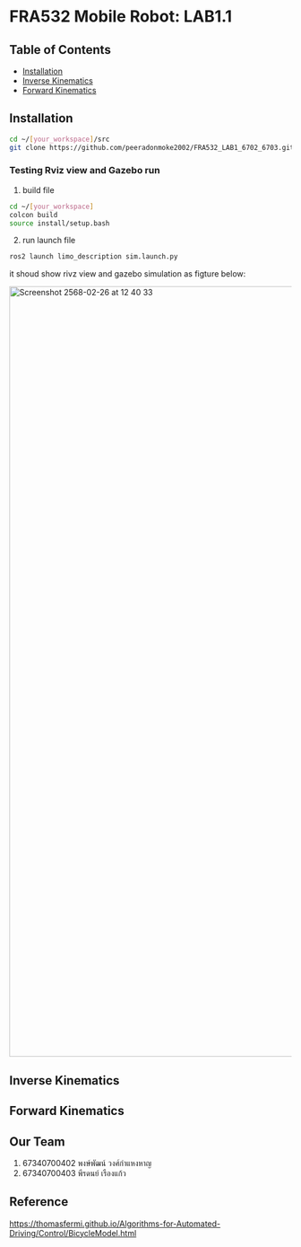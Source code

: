 # FRA532 Mobile Robot: LAB1.1
## Table of Contents
- [Installation](#Installation)
- [Inverse Kinematics](#inverse-kinematics)
- [Forward Kinematics](#forward-kinematics)


## Installation

```bash
cd ~/[your_workspace]/src
git clone https://github.com/peeradonmoke2002/FRA532_LAB1_6702_6703.git
```
### Testing Rviz view and Gazebo run
1) build file

```bash
cd ~/[your_workspace]
colcon build
source install/setup.bash 
```

2) run launch file
```bash
ros2 launch limo_description sim.launch.py
```
it shoud show rivz view and gazebo simulation as figture below:

<img width="1373" alt="Screenshot 2568-02-26 at 12 40 33" src="https://github.com/user-attachments/assets/e245c9de-abda-4360-9457-68f8df1d112a" />



## Inverse Kinematics
## Forward Kinematics






## Our Team

1. 67340700402 พงษ์พัฒน์ วงศ์กำแหงหาญ
2. 67340700403 พีรดนย์ เรืองแก้ว

## Reference
https://thomasfermi.github.io/Algorithms-for-Automated-Driving/Control/BicycleModel.html
